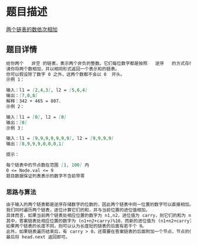 # 题目描述

[两个链表的数依次相加](https://leetcode-cn.com/problems/add-two-numbers/)

## 题目详情

```markdown
给你两个   非空 的链表，表示两个非负的整数。它们每位数字都是按照   逆序   的方式存储的，并且每个节点只能存储   一位   数字。
请你将两个数相加，并以相同形式返回一个表示和的链表。
你可以假设除了数字 0 之外，这两个数都不会以 0  开头。
示例 1：

输入：l1 = [2,4,3], l2 = [5,6,4]
输出：[7,0,8]
解释：342 + 465 = 807.
示例 2：

输入：l1 = [0], l2 = [0]
输出：[0]
示例 3：

输入：l1 = [9,9,9,9,9,9,9], l2 = [9,9,9,9]
输出：[8,9,9,9,0,0,0,1]

提示：

每个链表中的节点数在范围 [1, 100] 内
0 <= Node.val <= 9
题目数据保证列表表示的数字不含前导零
```

### 思路与算法

```markdown
由于输入的两个链表都是逆序存储数字的位数的，因此两个链表中同一位置的数字可以直接相加。
我们同时遍历两个链表，逐位计算它们的和，并与当前位置的进位值相加。
具体而言，如果当前两个链表处相应位置的数字为 n1,n2，进位值为 carry，则它们的和为 n1+n2+carry；
其中，答案链表处相应位置的数字为 (n1+n2+carry)%10，而新的进位值为 (n1+n2+carry)/10;
如果两个链表的长度不同，则可以认为长度短的链表的后面有若干个 0。
此外，如果链表遍历结束后，有 carry > 0，还需要在答案链表的后面附加一个节点，节点的值为 carry。
最后将 head.next 返回即可。
```
